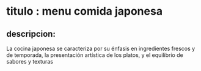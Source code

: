 # titulo : menu comida japonesa

## descripcion:
La cocina japonesa se caracteriza por su énfasis en ingredientes frescos y de temporada, la presentación artística de los platos, y el equilibrio de sabores y texturas